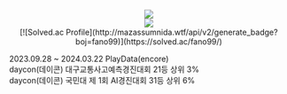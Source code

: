 <div align=center>
	<br>
<img src="https://github-readme-stats.vercel.app/api/top-langs/?username=stfano&layout=compact&theme=dark">
	<br>
<img src="https://github-readme-stats.vercel.app/api?username=stfano&theme=transparent&show_icons=true">
<!-- <img src="https://github-readme-stats.vercel.app/api?username=stfano&show_icons=true"> -->
<br>
	[![Solved.ac Profile](http://mazassumnida.wtf/api/v2/generate_badge?boj=fano99)](https://solved.ac/fano99/)
</div>



2023.09.28 ~ 2024.03.22 PlayData(encore)
<br>
daycon(데이콘) 대구교통사고예측경진대회 21등 상위 3% 
<br>
daycon(데이콘) 국민대 제 1회 AI경진대회 31등 상위 6%
